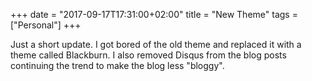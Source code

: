 +++
date = "2017-09-17T17:31:00+02:00"
title = "New Theme"
tags = ["Personal"]
+++

Just a short update. I got bored of the old theme and replaced it with a theme called Blackburn.
I also removed Disqus from the blog posts continuing the trend to make the blog less "bloggy".

